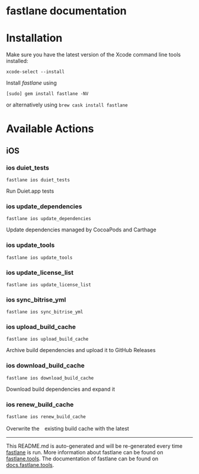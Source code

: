 fastlane documentation
================
# Installation

Make sure you have the latest version of the Xcode command line tools installed:

```
xcode-select --install
```

Install _fastlane_ using
```
[sudo] gem install fastlane -NV
```
or alternatively using `brew cask install fastlane`

# Available Actions
## iOS
### ios duiet_tests
```
fastlane ios duiet_tests
```
Run Duiet.app tests
### ios update_dependencies
```
fastlane ios update_dependencies
```
Update dependencies managed by CocoaPods and Carthage
### ios update_tools
```
fastlane ios update_tools
```

### ios update_license_list
```
fastlane ios update_license_list
```

### ios sync_bitrise_yml
```
fastlane ios sync_bitrise_yml
```

### ios upload_build_cache
```
fastlane ios upload_build_cache
```
Archive build dependencies and upload it to GitHub Releases
### ios download_build_cache
```
fastlane ios download_build_cache
```
Download build dependencies and expand it
### ios renew_build_cache
```
fastlane ios renew_build_cache
```
Overwrite the　existing build cache with the latest

----

This README.md is auto-generated and will be re-generated every time [fastlane](https://fastlane.tools) is run.
More information about fastlane can be found on [fastlane.tools](https://fastlane.tools).
The documentation of fastlane can be found on [docs.fastlane.tools](https://docs.fastlane.tools).
